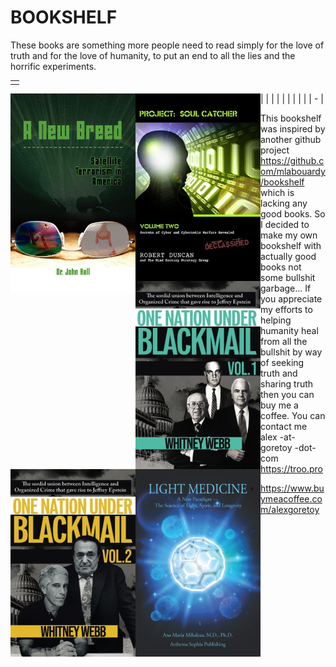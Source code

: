 # BOOKSHELF

These books are something more people need to read simply for the love of truth and for the love of humanity, to put an end to all the lies and the horrific experiments.

|   |
| - |
| <a href="./books/A-New-Breed-Satellite-Terrorism-in-America.md">
  <img src="./assets/images/610K2kphqhL.jpeg" width="200" align="left" alt="A New Breed: Satellite Terrorism in America">
</a> |
| <a href="./books/Project-Soul-Catcher.md">
  <img src="./assets/images/51g3T5-uF7L.jpeg" width="200" align="left" alt="Project: Soul Catcher: Secrets of Cyber and Cybernetic Warfare Revealed">
</a> |
| <a href="./books/One-Nation-Under-Blackmail-vol-1.md">
  <img src="./assets/images/61e7VOBSgqL.jpeg" width="200" align="left" alt="One Nation Under Blackmail - Vol. 1: The Sordid Union Between Intelligence and Crime that Gave Rise to Jeffrey Epstein, VOL.1">
</a> |
| <a href="./books/One-Nation-Under-Blackmail-vol-2.md">
  <img src="./assets/images/61a-km3tJVL.jpeg" width="200" align="left" alt="One Nation Under Blackmail – Vol. 2: The Sordid Union Between Intelligence and Organized Crime that Gave Rise to Jeffrey Epstein Vol. 2">
</a> |
| <a href="./books/Light-Medicine-A-New-Paradigm.md">
  <img src="./assets/images/61XFqjH-XfL.jpeg" width="200" align="left" alt="LIGHT MEDICINE: A New Paradigm - The Science of Light, Spirit, and Longevity">
</a> |
| - |

This bookshelf was inspired by another github project https://github.com/mlabouardy/bookshelf which is lacking any good books. So I decided to make my own bookshelf with actually good books not some bullshit garbage... If you appreciate my efforts to helping humanity heal from all the bullshit by way of seeking truth and sharing truth then you can buy me a coffee. You can contact me alex -at- goretoy -dot- com https://troo.pro

- https://www.buymeacoffee.com/alexgoretoy
